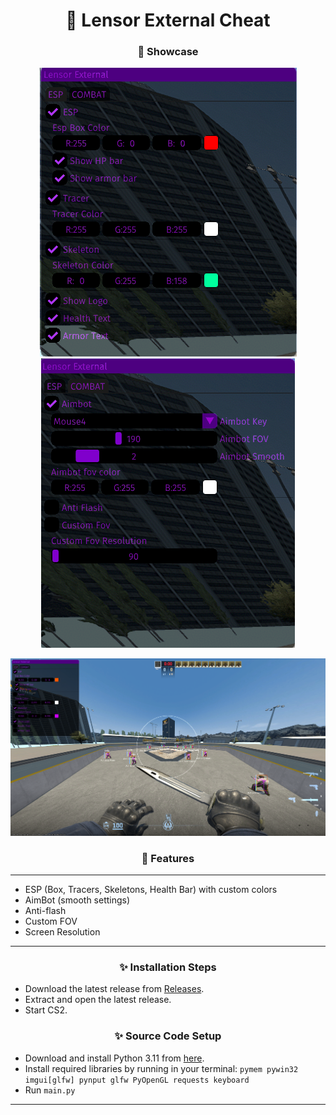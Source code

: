 <h1 align="center">🐍 Lensor External Cheat</h1>

<h3 align="center">📸 Showcase</h3>

<p align="center">
  <img src="imgs/CheatMenu1.png" alt="Cheat Menu" />
  <img src="imgs/CheatMenu2.png" alt="Cheat Menu" />
</p>
<p align="center">
  <img src="imgs/FullScreen.png" alt="Full Screen" />
</p>

<h3 align="center">📜 Features</h3>

<hr>

- ESP (Box, Tracers, Skeletons, Health Bar) with custom colors
- AimBot (smooth settings)
- Anti-flash  
- Custom FOV
- Screen Resolution

<hr>

<h3 align="center">✨ Installation Steps</h3>

  - Download the latest release from [Releases](https://github.com/stoptoop/CS2-External-Cheat/releases).  
  - Extract and open the latest release.  
  - Start CS2.  

<h3 align="center">✨ Source Code Setup</h3>

  - Download and install Python 3.11 from [here](https://www.python.org/downloads/release/python-3110/).  
  - Install required libraries by running in your terminal: `pymem pywin32 imgui[glfw] pynput glfw PyOpenGL requests keyboard`
  - Run `main.py`
<hr>
